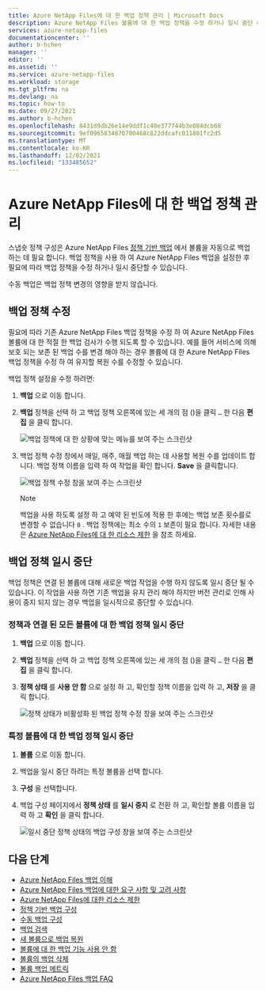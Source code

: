 ```yaml
---
title: Azure NetApp Files에 대 한 백업 정책 관리 | Microsoft Docs
description: Azure NetApp Files 볼륨에 대 한 백업 정책을 수정 하거나 일시 중단 하는 방법을 설명 합니다.
services: azure-netapp-files
documentationcenter: ''
author: b-hchen
manager: ''
editor: ''
ms.assetid: ''
ms.service: azure-netapp-files
ms.workload: storage
ms.tgt_pltfrm: na
ms.devlang: na
ms.topic: how-to
ms.date: 09/27/2021
ms.author: b-hchen
ms.openlocfilehash: 8431d9db26e14e9ddf1c40e377744b3e084dcb68
ms.sourcegitcommit: 9ef0965834870700468c822ddcafc011881fc2d5
ms.translationtype: MT
ms.contentlocale: ko-KR
ms.lasthandoff: 12/02/2021
ms.locfileid: "133485652"
---
```

# <a name="manage-backup-policies-for-azure-netapp-files"></a>Azure NetApp Files에 대 한 백업 정책 관리 

스냅숏 정책 구성은 Azure NetApp Files [정책 기반 백업](backup-configure-policy-based.md) 에서 볼륨을 자동으로 백업 하는 데 필요 합니다. 백업 정책을 사용 하 여 Azure NetApp Files 백업을 설정한 후 필요에 따라 백업 정책을 수정 하거나 일시 중단할 수 있습니다.  

수동 백업은 백업 정책 변경의 영향을 받지 않습니다.

## <a name="modify-a-backup-policy"></a>백업 정책 수정   

필요에 따라 기존 Azure NetApp Files 백업 정책을 수정 하 여 Azure NetApp Files 볼륨에 대 한 적절 한 백업 검사가 수행 되도록 할 수 있습니다.  예를 들어 서비스에 의해 보호 되는 보존 된 백업 수를 변경 해야 하는 경우 볼륨에 대 한 Azure NetApp Files 백업 정책을 수정 하 여 유지할 복원 수를 수정할 수 있습니다. 

백업 정책 설정을 수정 하려면:   

1. **백업** 으로 이동 합니다.  

2. **백업** 정책을 선택 하 고 백업 정책 오른쪽에 있는 세 개의 점 ()을 클릭 `…` 한 다음 **편집** 을 클릭 합니다.

    ![백업 정책에 대 한 상황에 맞는 메뉴를 보여 주는 스크린샷](../media/azure-netapp-files/backup-policies-edit.png)

3. 백업 정책 수정 창에서 매일, 매주, 매월 백업 하는 데 사용할 복원 수를 업데이트 합니다. 백업 정책 이름을 입력 하 여 작업을 확인 합니다. **Save** 을 클릭합니다.  

    ![백업 정책 수정 창을 보여 주는 스크린샷](../media/azure-netapp-files/backup-modify-policy.png)

    > [!NOTE] 
    > 백업을 사용 하도록 설정 하 고 예약 된 빈도에 적용 한 후에는 백업 보존 횟수를로 변경할 수 없습니다 `0` . 백업 정책에는 최소 수의 `1` 보존이 필요 합니다. 자세한 내용은 [Azure NetApp Files에 대 한 리소스 제한](azure-netapp-files-resource-limits.md) 을 참조 하세요.  

## <a name="suspend-a-backup-policy"></a>백업 정책 일시 중단  

백업 정책은 연결 된 볼륨에 대해 새로운 백업 작업을 수행 하지 않도록 일시 중단 될 수 있습니다. 이 작업을 사용 하면 기존 백업을 유지 관리 해야 하지만 버전 관리로 인해 사용이 중지 되지 않는 경우 백업을 일시적으로 중단할 수 있습니다.   

### <a name="suspend-a-backup-policy-for-all-volumes-associated-with-the-policy"></a>정책과 연결 된 모든 볼륨에 대 한 백업 정책 일시 중단

1. **백업** 으로 이동 합니다.

2. **백업** 정책을 선택 하 고 백업 정책 오른쪽에 있는 세 개의 점 ()을 클릭 `…` 한 다음 **편집** 을 클릭 합니다. 

3. **정책 상태** 를 **사용 안 함** 으로 설정 하 고, 확인할 정책 이름을 입력 하 고, **저장** 을 클릭 합니다. 

    ![정책 상태가 비활성화 된 백업 정책 수정 창을 보여 주는 스크린샷](../media/azure-netapp-files/backup-modify-policy-disabled.png)

### <a name="suspend-a-backup-policy-for-a-specific-volume"></a>특정 볼륨에 대 한 백업 정책 일시 중단 

1. **볼륨** 으로 이동 합니다. 
2. 백업을 일시 중단 하려는 특정 볼륨을 선택 합니다.
3. **구성** 을 선택합니다.
4. 백업 구성 페이지에서 **정책 상태** 를 **일시 중지** 로 전환 하 고, 확인할 볼륨 이름을 입력 하 고 **확인** 을 클릭 합니다.   

    ![일시 중단 정책 상태의 백업 구성 창을 보여 주는 스크린샷](../media/azure-netapp-files/backup-modify-policy-suspend.png)

## <a name="next-steps"></a>다음 단계  

* [Azure NetApp Files 백업 이해](backup-introduction.md)
* [Azure NetApp Files 백업에 대한 요구 사항 및 고려 사항](backup-requirements-considerations.md)
* [Azure NetApp Files에 대한 리소스 제한](azure-netapp-files-resource-limits.md)
* [정책 기반 백업 구성](backup-configure-policy-based.md)
* [수동 백업 구성](backup-configure-manual.md)
* [백업 검색](backup-search.md)
* [새 볼륨으로 백업 복원](backup-restore-new-volume.md)
* [볼륨에 대 한 백업 기능 사용 안 함](backup-disable.md)
* [볼륨의 백업 삭제](backup-delete.md)
* [볼륨 백업 메트릭](azure-netapp-files-metrics.md#volume-backup-metrics)
* [Azure NetApp Files 백업 FAQ](faq-backup.md)



